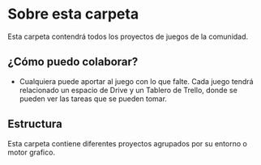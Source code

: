# Sobre esta carpeta
Esta carpeta contendrá todos los proyectos de juegos de la comunidad.

## ¿Cómo puedo colaborar?
- Cualquiera puede aportar al juego con lo que falte. Cada juego tendrá relacionado un espacio de Drive y un Tablero de Trello, donde se pueden ver las tareas que se pueden tomar.  

## Estructura
Esta carpeta contiene diferentes proyectos agrupados por su entorno o motor grafico.
